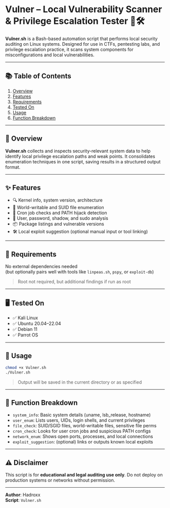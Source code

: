 # Vulner – Local Vulnerability Scanner & Privilege Escalation Tester 🔎🛠

**Vulner.sh** is a Bash-based automation script that performs local security auditing on Linux systems. Designed for use in CTFs, pentesting labs, and privilege escalation practice, it scans system components for misconfigurations and local vulnerabilities.

---

## 📚 Table of Contents
1. [Overview](#overview)
2. [Features](#features)
3. [Requirements](#requirements)
4. [Tested On](#tested-on)
5. [Usage](#usage)
6. [Function Breakdown](#function-breakdown)

---

## 🧭 Overview

**Vulner.sh** collects and inspects security-relevant system data to help identify local privilege escalation paths and weak points. It consolidates enumeration techniques in one script, saving results in a structured output format.

---

## ✨ Features

- 🔍 Kernel info, system version, architecture
- 📁 World-writable and SUID file enumeration
- 🔑 Cron job checks and PATH hijack detection
- 🐚 User, password, shadow, and sudo analysis
- 📦 Package listings and vulnerable versions
- 🛠 Local exploit suggestion (optional manual input or tool linking)

---

## 🔧 Requirements

No external dependencies needed  
(but optionally pairs well with tools like `linpeas.sh`, `pspy`, or `exploit-db`)

> Root not required, but additional findings if run as root

---

## 🖥️ Tested On

- ✅ Kali Linux
- ✅ Ubuntu 20.04–22.04
- ✅ Debian 11
- ✅ Parrot OS

---

## 🚀 Usage

```bash
chmod +x Vulner.sh
./Vulner.sh
```

> Output will be saved in the current directory or as specified

---

## 🔎 Function Breakdown

- `system_info`: Basic system details (uname, lsb_release, hostname)
- `user_enum`: Lists users, UIDs, login shells, and current privileges
- `file_check`: SUID/SGID files, world-writable files, sensitive file perms
- `cron_check`: Looks for user cron jobs and suspicious PATH configs
- `network_enum`: Shows open ports, processes, and local connections
- `exploit_suggestion`: (optional) links or outputs known local exploits

---

## ⚠️ Disclaimer

This script is for **educational and legal auditing use only**. Do not deploy on production systems or networks without permission.

---

**Author**: Hadroxx  
**Script**: `Vulner.sh`